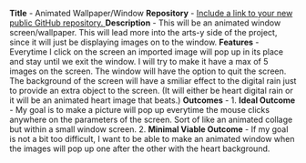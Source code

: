 **Title** - Animated Wallpaper/Window
**Repository** - [Include a link to your new public GitHub repository. 
](https://github.com/nxccmmm/animated-wallpaper.git)
**Description** - This will be an animated window screen/wallpaper. This will lead more into the arts-y side of the project, since it will just be displaying images on to the window.
**Features** - Everytime I click on the screen an imported image will pop up in its place and stay until we exit the window. I will try to make it have a max of 5 images on the screen. 
               The window will have the option to quit the screen. The background of the screen will have a smiliar effect to the digital rain just to provide an extra object to the screen. 
               (It will either be heart digital rain or it will be an animated heart image that beats.)
**Outcomes** -
    1. **Ideal Outcome** -  My goal is to make a picture will pop up everytime the mouse clicks anywhere on the parameters of the screen. Sort of like an animated collage but within a small window screen.
    2. **Minimal Viable Outcome** - If my goal is not a bit too difficult, I want to be able to make an animated window when the images will pop up one after the other with the heart background.
